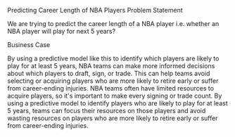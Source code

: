 Predicting Career Length of NBA Players
Problem Statement

We are trying to predict the career length of a NBA player i.e. whether an NBA player will play for next 5 years?

Business Case 

By using a predictive model like this to identify which players are likely to play for at least 5 years, 
NBA teams can make more informed decisions about which players to draft, sign, or trade. This can help teams avoid selecting or acquiring players who are more likely to retire early or suffer from career-ending injuries.
NBA teams often have limited resources to acquire players, so it's important to make every signing or trade count.
By using a predictive model to identify players who are likely to play for at least 5 years, teams can focus their resources on those players and avoid wasting resources on players who are more likely to retire early or suffer from career-ending injuries.
